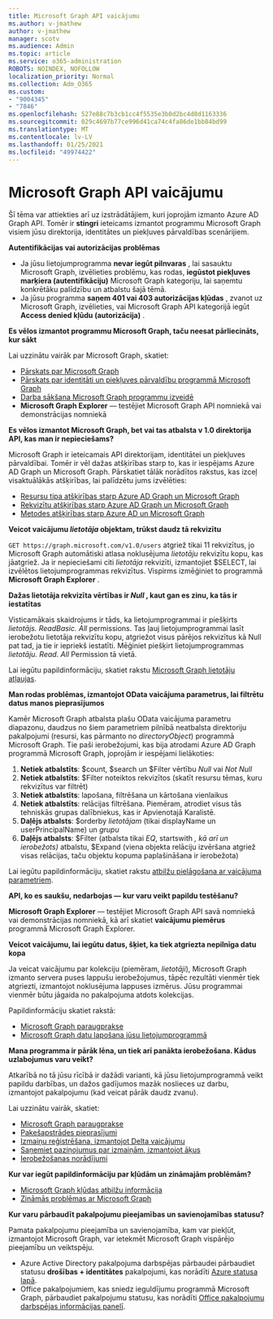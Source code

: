 ```yaml
---
title: Microsoft Graph API vaicājumu
ms.author: v-jmathew
author: v-jmathew
manager: scotv
ms.audience: Admin
ms.topic: article
ms.service: o365-administration
ROBOTS: NOINDEX, NOFOLLOW
localization_priority: Normal
ms.collection: Adm_O365
ms.custom:
- "9004345"
- "7846"
ms.openlocfilehash: 527e88c7b3cb1cc4f5535e3b0d2bc4d8d1163336
ms.sourcegitcommit: 029c4697b77ce996d41ca74c4fa86de1bb84bd99
ms.translationtype: MT
ms.contentlocale: lv-LV
ms.lasthandoff: 01/25/2021
ms.locfileid: "49974422"
---
```

# <a name="querying-the-microsoft-graph-api"></a>Microsoft Graph API vaicājumu

Šī tēma var attiekties arī uz izstrādātājiem, kuri joprojām izmanto Azure AD Graph API. Tomēr ir **stingri** ieteicams izmantot programmu Microsoft Graph visiem jūsu direktorija, identitātes un piekļuves pārvaldības scenārijiem.

**Autentifikācijas vai autorizācijas problēmas**

- Ja jūsu lietojumprogramma **nevar iegūt pilnvaras** , lai sasauktu Microsoft Graph, izvēlieties problēmu, kas rodas, **iegūstot piekļuves marķiera (autentifikāciju)** Microsoft Graph kategoriju, lai saņemtu konkrētāku palīdzību un atbalstu šajā tēmā.
- Ja jūsu programma **saņem 401 vai 403 autorizācijas kļūdas** , zvanot uz Microsoft Graph, izvēlieties, vai Microsoft Graph API kategorijā iegūt **Access denied kļūdu (autorizācija)** .

**Es vēlos izmantot programmu Microsoft Graph, taču neesat pārliecināts, kur sākt**

Lai uzzinātu vairāk par Microsoft Graph, skatiet:

- [Pārskats par Microsoft Graph](https://docs.microsoft.com/graph/overview)
- [Pārskats par identitāti un piekļuves pārvaldību programmā Microsoft Graph](https://docs.microsoft.com/graph/azuread-identity-access-management-concept-overview)
- [Darba sākšana Microsoft Graph programmu izveidē](https://docs.microsoft.com/graph/)
- **Microsoft Graph Explorer** — testējiet Microsoft Graph API nomniekā vai demonstrācijas nomniekā

**Es vēlos izmantot Microsoft Graph, bet vai tas atbalsta v 1.0 direktorija API, kas man ir nepieciešams?**

Microsoft Graph ir ieteicamais API direktorijam, identitātei un piekļuves pārvaldībai. Tomēr ir vēl dažas atšķirības starp to, kas ir iespējams Azure AD Graph un Microsoft Graph. Pārskatiet tālāk norādītos rakstus, kas izceļ visaktuālākās atšķirības, lai palīdzētu jums izvēlēties:

- [Resursu tipa atšķirības starp Azure AD Graph un Microsoft Graph](https://docs.microsoft.com/graph/migrate-azure-ad-graph-resource-differences)
- [Rekvizītu atšķirības starp Azure AD Graph un Microsoft Graph](https://docs.microsoft.com/graph/migrate-azure-ad-graph-property-differences)
- [Metodes atšķirības starp Azure AD un Microsoft Graph](https://docs.microsoft.com/graph/migrate-azure-ad-graph-method-differences)

**Veicot vaicājumu *lietotāja* objektam, trūkst daudz tā rekvizītu**

`GET https://graph.microsoft.com/v1.0/users` atgriež tikai 11 rekvizītus, jo Microsoft Graph automātiski atlasa noklusējuma *lietotāju* rekvizītu kopu, kas jāatgriež. Ja ir nepieciešami citi *lietotāja* rekvizīti, izmantojiet $SELECT, lai izvēlētos lietojumprogrammas rekvizītus. Vispirms izmēģiniet to programmā **Microsoft Graph Explorer** .

**Dažas lietotāja rekvizīta vērtības ir *Null* , kaut gan es zinu, ka tās ir iestatītas**

Visticamākais skaidrojums ir tāds, ka lietojumprogrammai ir piešķirts *lietotājs. ReadBasic. All* permissions. Tas ļauj lietojumprogrammai lasīt ierobežotu lietotāja rekvizītu kopu, atgriežot visus pārējos rekvizītus kā Null pat tad, ja tie ir iepriekš iestatīti. Mēģiniet piešķirt lietojumprogrammas *lietotāju. Read. All* Permission tā vietā.

Lai iegūtu papildinformāciju, skatiet rakstu [Microsoft Graph lietotāju atļaujas](https://docs.microsoft.com/graph/permissions-reference#user-permissions).

**Man rodas problēmas, izmantojot OData vaicājuma parametrus, lai filtrētu datus manos pieprasījumos**

Kamēr Microsoft Graph atbalsta plašu OData vaicājuma parametru diapazonu, daudzus no šiem parametriem pilnībā neatbalsta direktoriju pakalpojumi (resursi, kas pārmanto no *directoryObject*) programmā Microsoft Graph. Tie paši ierobežojumi, kas bija atrodami Azure AD Graph programmā Microsoft Graph, joprojām ir iespējami lielākoties:

1. **Netiek atbalstīts**: $count, $search un $Filter vērtību *Null* vai *Not Null*
2. **Netiek atbalstīts**: $Filter noteiktos rekvizītos (skatīt resursu tēmas, kuru rekvizītus var filtrēt)
3. **Netiek atbalstīts**: lapošana, filtrēšana un kārtošana vienlaikus
4. **Netiek atbalstīts**: relācijas filtrēšana. Piemēram, atrodiet visus tās tehniskās grupas dalībniekus, kas ir Apvienotajā Karalistē.
5. **Daļējs atbalsts**: $orderby *lietotājam* (tikai displayName un userPrincipalName) un *grupu*
6. **Daļējs atbalsts**: $Filter (atbalsta tikai *EQ*, startswith *,* *kā arī* *un ierobežots)* atbalstu, $Expand (viena objekta relāciju izvēršana atgriež visas relācijas, taču objektu kopuma paplašināšana ir ierobežota) 

Lai iegūtu papildinformāciju, skatiet rakstu [atbilžu pielāgošana ar vaicājuma parametriem](https://docs.microsoft.com/graph/query-parameters).

**API, ko es saukšu, nedarbojas — kur varu veikt papildu testēšanu?**

**Microsoft Graph Explorer** — testējiet Microsoft Graph API savā nomniekā vai demonstrācijas nomniekā, kā arī skatiet **vaicājumu piemērus** programmā Microsoft Graph Explorer.

**Veicot vaicājumu, lai iegūtu datus, šķiet, ka tiek atgriezta nepilnīga datu kopa**

Ja veicat vaicājumu par kolekciju (piemēram, *lietotāji*), Microsoft Graph izmanto servera puses lappušu ierobežojumus, tāpēc rezultāti vienmēr tiek atgriezti, izmantojot noklusējuma lappuses izmērus. Jūsu programmai vienmēr būtu jāgaida no pakalpojuma atdots kolekcijas.

Papildinformāciju skatiet rakstā:

- [Microsoft Graph paraugprakse](https://docs.microsoft.com/graph/best-practices-concept)
- [Microsoft Graph datu lapošana jūsu lietojumprogrammā](https://docs.microsoft.com/graph/paging)

**Mana programma ir pārāk lēna, un tiek arī panākta ierobežošana. Kādus uzlabojumus varu veikt?**

Atkarībā no tā jūsu rīcībā ir dažādi varianti, kā jūsu lietojumprogrammā veikt papildu darbības, un dažos gadījumos mazāk noslieces uz darbu, izmantojot pakalpojumu (kad veicat pārāk daudz zvanu).

Lai uzzinātu vairāk, skatiet:

- [Microsoft Graph paraugprakse](https://docs.microsoft.com/graph/best-practices-concept)
- [Pakešapstrādes pieprasījumi](https://docs.microsoft.com/graph/json-batching)
- [Izmaiņu reģistrēšana, izmantojot Delta vaicājumu](https://docs.microsoft.com/graph/delta-query-overview)
- [Saņemiet paziņojumus par izmaiņām, izmantojot āķus](https://docs.microsoft.com/graph/webhooks)
- [Ierobežošanas norādījumi](https://docs.microsoft.com/graph/throttling)

**Kur var iegūt papildinformāciju par kļūdām un zināmajām problēmām?**

- [Microsoft Graph kļūdas atbilžu informācija](https://docs.microsoft.com/graph/errors)
- [Zināmās problēmas ar Microsoft Graph](https://docs.microsoft.com/graph/known-issues)

**Kur varu pārbaudīt pakalpojumu pieejamības un savienojamības statusu?**

Pamata pakalpojumu pieejamība un savienojamība, kam var piekļūt, izmantojot Microsoft Graph, var ietekmēt Microsoft Graph vispārējo pieejamību un veiktspēju.

- Azure Active Directory pakalpojuma darbspējas pārbaudei pārbaudiet statusu **drošības + identitātes** pakalpojumi, kas norādīti [Azure statusa lapā](https://azure.microsoft.com/status/).
- Office pakalpojumiem, kas sniedz ieguldījumu programmā Microsoft Graph, pārbaudiet pakalpojumu statusu, kas norādīti [Office pakalpojumu darbspējas informācijas panelī](https://portal.office.com/adminportal/home#/servicehealth).
